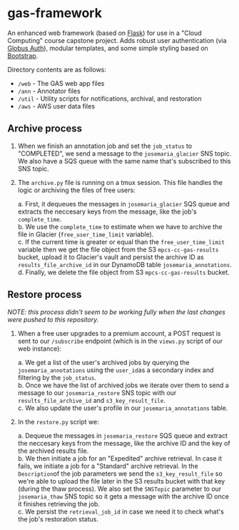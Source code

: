 # gas-framework
An enhanced web framework (based on [Flask](http://flask.pocoo.org/)) for use in a "Cloud Computing" course capstone project. Adds robust user authentication (via [Globus Auth](https://docs.globus.org/api/auth)), modular templates, and some simple styling based on [Bootstrap](http://getbootstrap.com/).

Directory contents are as follows:
* `/web` - The GAS web app files
* `/ann` - Annotator files
* `/util` - Utility scripts for notifications, archival, and restoration
* `/aws` - AWS user data files

## Archive process

1. When we finish an annotation job and set the `job_status` to "COMPLETED", we send a message to the `josemaria_glacier` SNS topic. We also have a SQS queue with the same name that's subscribed to this SNS topic.

3. The `archive.py` file is running on a tmux session. This file handles the logic or archiving the files of free users:

   a. First, it dequeues the messages in `josemaria_glacier` SQS queue and extracts the neccesary keys from the message, like the job's `complete_time`.  
   b. We use the `complete_time` to estimate when we have to archive the file in Glacier (`free_user_time_limit` variable).  
   c. If the current time is greater or equal than the `free_user_time_limit` variable then we get the file object from the S3 `mpcs-cc-gas-results` bucket, upload it to Glacier's vault and persist the   archive ID as `results_file_archive_id` in our DynamoDB table `josemaria_annotations`.  
   d. Finally, we delete the file object from S3 `mpcs-cc-gas-results` bucket.  

## Restore process

*NOTE: this process didn't seem to be working fully when the last changes were pushed to this repository.*

1. When a free user upgrades to a premium account, a POST request is sent to our `/subscribe` endpoint (which is in the `views.py` script of our web instance):

   a. We get a list of the user's archived jobs by querying the `josemaria_annotations` using the `user_id`as a secondary index and filtering by the `job_status`.  
   b. Once we have the list of archived jobs we iterate over them to send a message to our `josemaria_restore` SNS topic with our `results_file_archive_id` and `s3_key_result_file`.  
   c. We also update the user's profile in our `josemaria_annotations` table.

3. In the `restore.py` script we:  

   a. Dequeue the messages in `josemaria_restore` SQS queue and extract the neccesary keys from the message, like the archive ID and the key of the archived results file.  
   b. We then initiate a job for an "Expedited" archive retrieval. In case it fails, we initiate a job for a "Standard" archive retrieval. In the `Description`of the job parameters we send the `s3_key_result_file` so we're able to upload the file later in the S3 results bucket with that key (during the thaw process). We also set the `SNSTopic` parameter to our `josemaria_thaw` SNS topic so it gets a message with the archive ID once it finishes retrieving the job.  
   c. We persist the `retrieval_job_id` in case we need it to check what's the job's restoration status.
